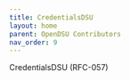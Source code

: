 ```yaml
---
title: CredentialsDSU 
layout: home
parent: OpenDSU Contributors
nav_order: 9
---
```


CredentialsDSU (RFC-057)